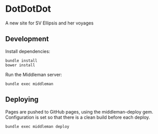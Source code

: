 DotDotDot
===========

A new site for SV Ellipsis and her voyages

Development
-----------

Install dependencies:

```
bundle install
bower install
```

Run the Middleman server:

```
bundle exec middleman
```

Deploying
---------

Pages are pushed to GitHub pages, using the middleman-deploy gem. Configuration
is set so that there is a clean build before each deploy.

```
bundle exec middleman deploy
```
